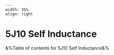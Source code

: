 
```{figure} /figures/busy.png
---
width: 35%
align: right
```
# 5J10 Self Inductance

&%Table of contents for 5J10 Self Inductance&%